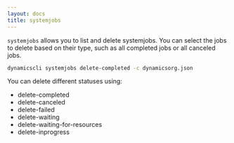 ```yaml
---
layout: docs
title: systemjobs
---
```


`systemjobs` allows you to list and delete systemjobs. You can select the jobs to delete based on their type, such as all completed jobs or all canceled jobs.

```sh
dynamicscli systemjobs delete-completed -c dynamicsorg.json
```

You can delete different statuses using:
* delete-completed
* delete-canceled
* delete-failed
* delete-waiting
* delete-waiting-for-resources
* delete-inprogress

